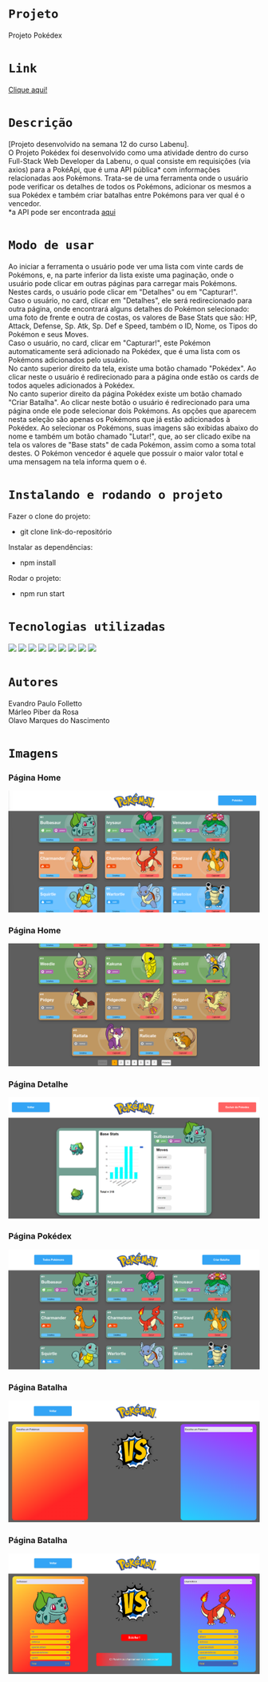 # `Projeto`
Projeto Pokédex

# `Link`
[Clique aqui!](https://pokedex-alves1.surge.sh)

# `Descrição`
[Projeto desenvolvido na semana 12 do curso Labenu]. </br>
O Projeto Pokédex foi desenvolvido como uma atividade dentro do curso Full-Stack Web Developer da Labenu, o qual consiste em requisições (via axios) para a PokéApi, que é uma API pública* com informações relacionadas aos Pokémons.
Trata-se de uma ferramenta onde o usuário pode verificar os detalhes de todos os Pokémons, adicionar os mesmos a sua Pokédex e também criar batalhas entre Pokémons para ver qual é o vencedor. </br>
*a API pode ser encontrada [aqui](https://pokeapi.co/)

# `Modo de usar`
Ao iniciar a ferramenta o usuário pode ver uma lista com vinte cards de Pokémons, e, na parte inferior da lista existe uma paginação, onde o usuário pode clicar em outras páginas para carregar mais Pokémons. Nestes cards, o usuário pode clicar em "Detalhes" ou em "Capturar!".
</br>
Caso o usuário, no card, clicar em "Detalhes", ele será redirecionado para outra página, onde encontrará alguns detalhes do Pokémon selecionado: uma foto de frente e outra de costas, os valores de Base Stats que são: HP, Attack, Defense, Sp. Atk, Sp. Def e Speed, também o ID, Nome, os Tipos do Pokémon e seus Moves.
</br>
Caso o usuário, no card, clicar em "Capturar!", este Pokémon automaticamente será adicionado na Pokédex, que é uma lista com os Pokémons adicionados pelo usuário.
</br>
No canto superior direito da tela, existe uma botão chamado "Pokédex". Ao clicar neste o usuário é redirecionado para a página onde estão os cards de todos aqueles adicionados à Pokédex.
</br>
No canto superior direito da página Pokédex existe um botão chamado "Criar Batalha". Ao clicar neste botão o usuário é redirecionado para uma página onde ele pode selecionar dois Pokémons. As opções que aparecem nesta seleção são apenas os Pokémons que já estão adicionados à Pokédex. Ao selecionar os Pokémons, suas imagens são exibidas abaixo do nome e também um botão chamado "Lutar!", que, ao ser clicado exibe na tela os valores de "Base stats" de cada Pokémon, assim como a soma total destes. O Pokémon vencedor é aquele que possuir o maior valor total e uma mensagem na tela informa quem o é.

# `Instalando e rodando o projeto`
Fazer o clone do projeto:
- git clone link-do-repositório

Instalar as dependências:
- npm install

Rodar o projeto:
- npm run start

# `Tecnologias utilizadas`
<div>
<img src="https://img.shields.io/badge/Visual_Studio_Code-0078D4?style=for-the-badge&logo=visual%20studio%20code&logoColor=white">
<img src="https://img.shields.io/badge/JavaScript-F7DF1E?style=for-the-badge&logo=javascript&logoColor=black">
<img src="https://img.shields.io/badge/HTML5-E34F26?style=for-the-badge&logo=html5&logoColor=white">
<img src="https://img.shields.io/badge/styled--components-DB7093?style=for-the-badge&logo=styled-components&logoColor=white">
<img src="https://img.shields.io/badge/React-20232A?style=for-the-badge&logo=react&logoColor=61DAFB">
<img src="https://img.shields.io/badge/GIT-E44C30?style=for-the-badge&logo=git&logoColor=white">
<img src="https://img.shields.io/badge/GitHub-100000?style=for-the-badge&logo=github&logoColor=white">
<img src="https://img.shields.io/badge/Markdown-000000?style=for-the-badge&logo=markdown&logoColor=white">
<img src="https://img.shields.io/badge/React_Router-CA4245?style=for-the-badge&logo=react-router&logoColor=white">
</div>

# `Autores`
Evandro Paulo Folletto </br>
Márleo Piber da Rosa </br>
Olavo Marques do Nascimento </br>

# `Imagens`

### Página Home
<img src="./alves-pokedex1/src/assets/img_readme/site1.png"/>

### Página Home
<img src="./alves-pokedex1/src/assets/img_readme/site2.png"/>

### Página Detalhe
<img src="./alves-pokedex1/src/assets/img_readme/site3.png"/>

### Página Pokédex
<img src="./alves-pokedex1/src/assets/img_readme/site4.png"/>

### Página Batalha
<img src="./alves-pokedex1/src/assets/img_readme/site5.png"/>

### Página Batalha
<img src="./alves-pokedex1/src/assets/img_readme/site6.png"/>
